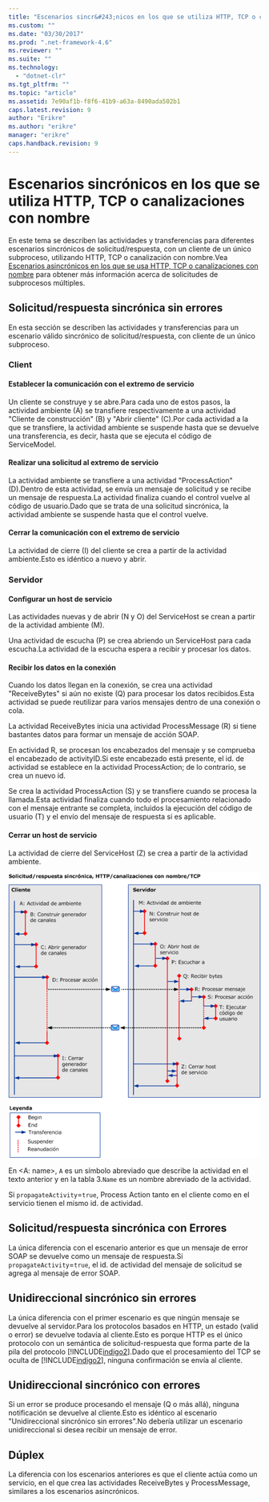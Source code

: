 ```yaml
---
title: "Escenarios sincr&#243;nicos en los que se utiliza HTTP, TCP o canalizaciones con nombre | Microsoft Docs"
ms.custom: ""
ms.date: "03/30/2017"
ms.prod: ".net-framework-4.6"
ms.reviewer: ""
ms.suite: ""
ms.technology: 
  - "dotnet-clr"
ms.tgt_pltfrm: ""
ms.topic: "article"
ms.assetid: 7e90af1b-f8f6-41b9-a63a-8490ada502b1
caps.latest.revision: 9
author: "Erikre"
ms.author: "erikre"
manager: "erikre"
caps.handback.revision: 9
---
```

# Escenarios sincr&#243;nicos en los que se utiliza HTTP, TCP o canalizaciones con nombre
En este tema se describen las actividades y transferencias para diferentes escenarios sincrónicos de solicitud\/respuesta, con un cliente de un único subproceso, utilizando HTTP, TCP o canalización con nombre.Vea [Escenarios asincrónicos en los que se usa HTTP, TCP o canalizaciones con nombre](../../../../../docs/framework/wcf/diagnostics/tracing/asynchronous-scenarios-using-http-tcp-or-named-pipe.md) para obtener más información acerca de solicitudes de subprocesos múltiples.  
  
## Solicitud\/respuesta sincrónica sin errores  
 En esta sección se describen las actividades y transferencias para un escenario válido sincrónico de solicitud\/respuesta, con cliente de un único subproceso.  
  
### Client  
  
#### Establecer la comunicación con el extremo de servicio  
 Un cliente se construye y se abre.Para cada uno de estos pasos, la actividad ambiente \(A\) se transfiere respectivamente a una actividad "Cliente de construcción" \(B\) y "Abrir cliente" \(C\).Por cada actividad a la que se transfiere, la actividad ambiente se suspende hasta que se devuelve una transferencia, es decir, hasta que se ejecuta el código de ServiceModel.  
  
#### Realizar una solicitud al extremo de servicio  
 La actividad ambiente se transfiere a una actividad "ProcessAction" \(D\).Dentro de esta actividad, se envía un mensaje de solicitud y se recibe un mensaje de respuesta.La actividad finaliza cuando el control vuelve al código de usuario.Dado que se trata de una solicitud sincrónica, la actividad ambiente se suspende hasta que el control vuelve.  
  
#### Cerrar la comunicación con el extremo de servicio  
 La actividad de cierre \(I\) del cliente se crea a partir de la actividad ambiente.Esto es idéntico a nuevo y abrir.  
  
### Servidor  
  
#### Configurar un host de servicio  
 Las actividades nuevas y de abrir \(N y O\) del ServiceHost se crean a partir de la actividad ambiente \(M\).  
  
 Una actividad de escucha \(P\) se crea abriendo un ServiceHost para cada escucha.La actividad de la escucha espera a recibir y procesar los datos.  
  
#### Recibir los datos en la conexión  
 Cuando los datos llegan en la conexión, se crea una actividad "ReceiveBytes" si aún no existe \(Q\) para procesar los datos recibidos.Esta actividad se puede reutilizar para varios mensajes dentro de una conexión o cola.  
  
 La actividad ReceiveBytes inicia una actividad ProcessMessage \(R\) si tiene bastantes datos para formar un mensaje de acción SOAP.  
  
 En actividad R, se procesan los encabezados del mensaje y se comprueba el encabezado de activityID.Si este encabezado está presente, el id. de actividad se establece en la actividad ProcessAction; de lo contrario, se crea un nuevo id.  
  
 Se crea la actividad ProcessAction \(S\) y se transfiere cuando se procesa la llamada.Esta actividad finaliza cuando todo el procesamiento relacionado con el mensaje entrante se completa, incluidos la ejecución del código de usuario \(T\) y el envío del mensaje de respuesta si es aplicable.  
  
#### Cerrar un host de servicio  
 La actividad de cierre del ServiceHost \(Z\) se crea a partir de la actividad ambiente.  
  
 ![Escenarios sincrónicos en los que se utiliza HTTP, TCP o canalizaciones con nombre](../../../../../docs/framework/wcf/diagnostics/tracing/media/sync.gif "Sync")  
  
 En \<A: name\>, `A` es un símbolo abreviado que describe la actividad en el texto anterior y en la tabla 3.`Name` es un nombre abreviado de la actividad.  
  
 Si `propagateActivity`\=`true`, Process Action tanto en el cliente como en el servicio tienen el mismo id. de actividad.  
  
## Solicitud\/respuesta sincrónica con Errores  
 La única diferencia con el escenario anterior es que un mensaje de error SOAP se devuelve como un mensaje de respuesta.Si `propagateActivity`\=`true`, el id. de actividad del mensaje de solicitud se agrega al mensaje de error SOAP.  
  
## Unidireccional sincrónico sin errores  
 La única diferencia con el primer escenario es que ningún mensaje se devuelve al servidor.Para los protocolos basados en HTTP, un estado \(valid o error\) se devuelve todavía al cliente.Esto es porque HTTP es el único protocolo con un semántica de solicitud\-respuesta que forma parte de la pila del protocolo [!INCLUDE[indigo2](../../../../../includes/indigo2-md.md)].Dado que el procesamiento del TCP se oculta de [!INCLUDE[indigo2](../../../../../includes/indigo2-md.md)], ninguna confirmación se envía al cliente.  
  
## Unidireccional sincrónico con errores  
 Si un error se produce procesando el mensaje \(Q o más allá\), ninguna notificación se devuelve al cliente.Esto es idéntico al escenario "Unidireccional sincrónico sin errores".No debería utilizar un escenario unidireccional si desea recibir un mensaje de error.  
  
## Dúplex  
 La diferencia con los escenarios anteriores es que el cliente actúa como un servicio, en el que crea las actividades ReceiveBytes y ProcessMessage, similares a los escenarios asincrónicos.